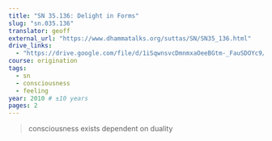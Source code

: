 ```yaml
---
title: "SN 35.136: Delight in Forms"
slug: "sn.035.136"
translator: geoff
external_url: "https://www.dhammatalks.org/suttas/SN/SN35_136.html"
drive_links:
  - "https://drive.google.com/file/d/1iSqwnsvcDmnmxaOeeBGtm-_FauSDOYc9/view?usp=sharing"
course: origination
tags:
  - sn
  - consciousness
  - feeling
year: 2010 # ±10 years
pages: 2
---
```


> consciousness exists dependent on duality
